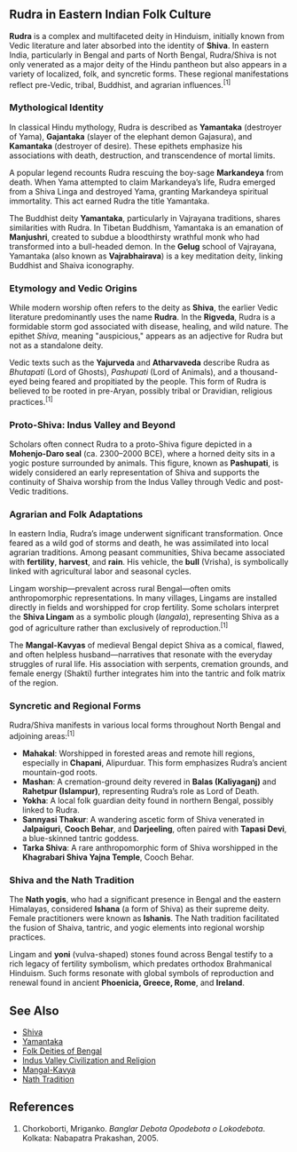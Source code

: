 ## Rudra in Eastern Indian Folk Culture

**Rudra** is a complex and multifaceted deity in Hinduism, initially known from Vedic literature and later absorbed into the identity of **Shiva**. In eastern India, particularly in Bengal and parts of North Bengal, Rudra/Shiva is not only venerated as a major deity of the Hindu pantheon but also appears in a variety of localized, folk, and syncretic forms. These regional manifestations reflect pre-Vedic, tribal, Buddhist, and agrarian influences.<sup>\[1]</sup>

### Mythological Identity

In classical Hindu mythology, Rudra is described as **Yamantaka** (destroyer of Yama), **Gajantaka** (slayer of the elephant demon Gajasura), and **Kamantaka** (destroyer of desire). These epithets emphasize his associations with death, destruction, and transcendence of mortal limits.

A popular legend recounts Rudra rescuing the boy-sage **Markandeya** from death. When Yama attempted to claim Markandeya’s life, Rudra emerged from a Shiva Linga and destroyed Yama, granting Markandeya spiritual immortality. This act earned Rudra the title Yamantaka.

The Buddhist deity **Yamantaka**, particularly in Vajrayana traditions, shares similarities with Rudra. In Tibetan Buddhism, Yamantaka is an emanation of **Manjushri**, created to subdue a bloodthirsty wrathful monk who had transformed into a bull-headed demon. In the **Gelug** school of Vajrayana, Yamantaka (also known as **Vajrabhairava**) is a key meditation deity, linking Buddhist and Shaiva iconography.

### Etymology and Vedic Origins

While modern worship often refers to the deity as **Shiva**, the earlier Vedic literature predominantly uses the name **Rudra**. In the **Rigveda**, Rudra is a formidable storm god associated with disease, healing, and wild nature. The epithet *Shiva*, meaning "auspicious," appears as an adjective for Rudra but not as a standalone deity.

Vedic texts such as the **Yajurveda** and **Atharvaveda** describe Rudra as *Bhutapati* (Lord of Ghosts), *Pashupati* (Lord of Animals), and a thousand-eyed being feared and propitiated by the people. This form of Rudra is believed to be rooted in pre-Aryan, possibly tribal or Dravidian, religious practices.<sup>\[1]</sup>

### Proto-Shiva: Indus Valley and Beyond

Scholars often connect Rudra to a proto-Shiva figure depicted in a **Mohenjo-Daro seal** (ca. 2300–2000 BCE), where a horned deity sits in a yogic posture surrounded by animals. This figure, known as **Pashupati**, is widely considered an early representation of Shiva and supports the continuity of Shaiva worship from the Indus Valley through Vedic and post-Vedic traditions.

### Agrarian and Folk Adaptations

In eastern India, Rudra’s image underwent significant transformation. Once feared as a wild god of storms and death, he was assimilated into local agrarian traditions. Among peasant communities, Shiva became associated with **fertility**, **harvest**, and **rain**. His vehicle, the **bull** (Vrisha), is symbolically linked with agricultural labor and seasonal cycles.

Lingam worship—prevalent across rural Bengal—often omits anthropomorphic representations. In many villages, Lingams are installed directly in fields and worshipped for crop fertility. Some scholars interpret the **Shiva Lingam** as a symbolic plough (*langala*), representing Shiva as a god of agriculture rather than exclusively of reproduction.<sup>\[1]</sup>

The **Mangal-Kavyas** of medieval Bengal depict Shiva as a comical, flawed, and often helpless husband—narratives that resonate with the everyday struggles of rural life. His association with serpents, cremation grounds, and female energy (Shakti) further integrates him into the tantric and folk matrix of the region.

### Syncretic and Regional Forms

Rudra/Shiva manifests in various local forms throughout North Bengal and adjoining areas:<sup>\[1]</sup>

* **Mahakal**: Worshipped in forested areas and remote hill regions, especially in **Chapani**, Alipurduar. This form emphasizes Rudra’s ancient mountain-god roots.
* **Mashan**: A cremation-ground deity revered in **Balas (Kaliyaganj)** and **Rahetpur (Islampur)**, representing Rudra’s role as Lord of Death.
* **Yokha**: A local folk guardian deity found in northern Bengal, possibly linked to Rudra.
* **Sannyasi Thakur**: A wandering ascetic form of Shiva venerated in **Jalpaiguri**, **Cooch Behar**, and **Darjeeling**, often paired with **Tapasi Devi**, a blue-skinned tantric goddess.
* **Tarka Shiva**: A rare anthropomorphic form of Shiva worshipped in the **Khagrabari Shiva Yajna Temple**, Cooch Behar.

### Shiva and the Nath Tradition

The **Nath yogis**, who had a significant presence in Bengal and the eastern Himalayas, considered **Ishana** (a form of Shiva) as their supreme deity. Female practitioners were known as **Ishanis**. The Nath tradition facilitated the fusion of Shaiva, tantric, and yogic elements into regional worship practices.

Lingam and **yoni** (vulva-shaped) stones found across Bengal testify to a rich legacy of fertility symbolism, which predates orthodox Brahmanical Hinduism. Such forms resonate with global symbols of reproduction and renewal found in ancient **Phoenicia, Greece, Rome**, and **Ireland**.



## See Also

* [Shiva](https://en.wikipedia.org/wiki/Shiva)
* [Yamantaka](https://en.wikipedia.org/wiki/Yamantaka)
* [Folk Deities of Bengal](https://en.wikipedia.org/wiki/Folk_Hinduism)
* [Indus Valley Civilization and Religion](https://en.wikipedia.org/wiki/Indus_Valley_Civilisation)
* [Mangal-Kavya](https://en.wikipedia.org/wiki/Mangal-Kavya)
* [Nath Tradition](https://en.wikipedia.org/wiki/Nath)


## References

1. Chorkoborti, Mriganko. *Banglar Debota Opodebota o Lokodebota*. Kolkata: Nabapatra Prakashan, 2005.

